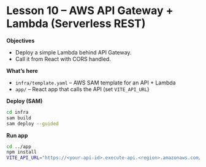 # Lesson 10 – AWS API Gateway + Lambda (Serverless REST)

**Objectives**
- Deploy a simple Lambda behind API Gateway.
- Call it from React with CORS handled.

**What’s here**
- `infra/template.yaml` – AWS SAM template for an API + Lambda
- `app/` – React app that calls the API (set `VITE_API_URL`)

**Deploy (SAM)**
```bash
cd infra
sam build
sam deploy --guided
```

**Run app**
```bash
cd ../app
npm install
VITE_API_URL="https://<your-api-id>.execute-api.<region>.amazonaws.com/Prod/hello" npm run dev
```
